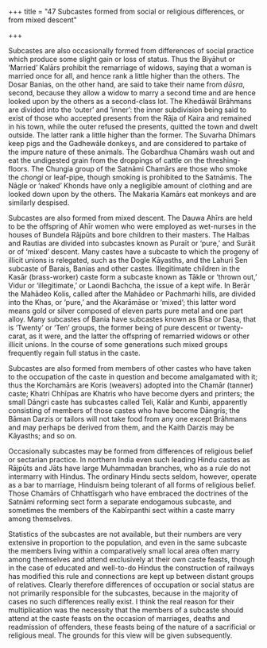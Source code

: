 +++
title = "47 Subcastes formed from social or religious differences, or from mixed descent"

+++

Subcastes are also occasionally formed from differences of social practice which produce some slight gain or loss of status. Thus the Biyāhut or ‘Married’ Kalārs prohibit the remarriage of widows, saying that a woman is married once for all, and hence rank a little higher than the others. The Dosar Banias, on the other hand, are said to take their name from *dūsra*, second, because they allow a widow to marry a second time and are hence looked upon by the others as a second-class lot. The Khedāwāl Brāhmans are divided into the ‘outer’ and ‘inner’: the inner subdivision being said to exist of those who accepted presents from the Rāja of Kaira and remained in his town, while the outer refused the presents, quitted the town and dwelt outside. The latter rank a little higher than the former. The Suvarha Dhīmars keep pigs and the Gadhewāle donkeys, and are considered to partake of the impure nature of these animals. The Gobardhua Chamārs wash out and eat the undigested grain from the droppings of cattle on the threshing-floors. The Chungia group of the Satnāmi Chamārs are those who smoke the *chongi* or leaf-pipe, though smoking is prohibited to the Satnāmis. The Nāgle or ‘naked’ Khonds have only a negligible amount of clothing and are looked down upon by the others. The Makaria Kamārs eat monkeys and are similarly despised. 

Subcastes are also formed from mixed descent. The Dauwa Ahīrs are held to be the offspring of Ahīr women who were employed as wet-nurses in the houses of Bundela Rājpūts and bore children to their masters. The Halbas and Rautias are divided into subcastes known as Puraīt or ‘pure,’ and Surāit or of ‘mixed’ descent. Many castes have a subcaste to which the progeny of illicit unions is relegated, such as the Dogle Kāyasths, and the Lahuri Sen subcaste of Barais, Banias and other castes. Illegitimate children in the Kasār \(brass-worker\) caste form a subcaste known as Tākle or ‘thrown out,’ Vidur or ‘illegitimate,’ or Laondi Bachcha, the issue of a kept wife. In Berār the Mahādeo Kolis, called after the Mahādeo or Pachmarhi hills, are divided into the Khas, or ‘pure,’ and the Akarāmāse or ‘mixed’; this latter word means gold or silver composed of eleven parts pure metal and one part alloy. Many subcastes of Bania have subcastes known as Bīsa or Dasa, that is ‘Twenty’ or ‘Ten’ groups, the former being of pure descent or twenty-carat, as it were, and the latter the offspring of remarried widows or other illicit unions. In the course of some generations such mixed groups frequently regain full status in the caste. 

Subcastes are also formed from members of other castes who have taken to the occupation of the caste in question and become amalgamated with it; thus the Korchamārs are Koris \(weavers\) adopted into the Chamār \(tanner\) caste; Khatri Chhīpas are Khatris who have become dyers and printers; the small Dāngri caste has subcastes called Teli, Kalār and Kunbi, apparently consisting of members of those castes who have become Dāngris; the Bāman Darzis or tailors will not take food from any one except Brāhmans and may perhaps be derived from them, and the Kaith Darzis may be Kāyasths; and so on. 

Occasionally subcastes may be formed from differences of religious belief or sectarian practice. In northern India even such leading Hindu castes as Rājpūts and Jāts have large Muhammadan branches, who as a rule do not intermarry with Hindus. The ordinary Hindu sects seldom, however, operate as a bar to marriage, Hinduism being tolerant of all forms of religious belief. Those Chamārs of Chhattīsgarh who have embraced the doctrines of the Satnāmi reforming sect form a separate endogamous subcaste, and sometimes the members of the Kabīrpanthi sect within a caste marry among themselves. 

Statistics of the subcastes are not available, but their numbers are very extensive in proportion to the population, and even in the same subcaste the members living within a comparatively small local area often marry among themselves and attend exclusively at their own caste feasts, though in the case of educated and well-to-do Hindus the construction of railways has modified this rule and connections are kept up between distant groups of relatives. Clearly therefore differences of occupation or social status are not primarily responsible for the subcastes, because in the majority of cases no such differences really exist. I think the real reason for their multiplication was the necessity that the members of a subcaste should attend at the caste feasts on the occasion of marriages, deaths and readmission of offenders, these feasts being of the nature of a sacrificial or religious meal. The grounds for this view will be given subsequently. 

